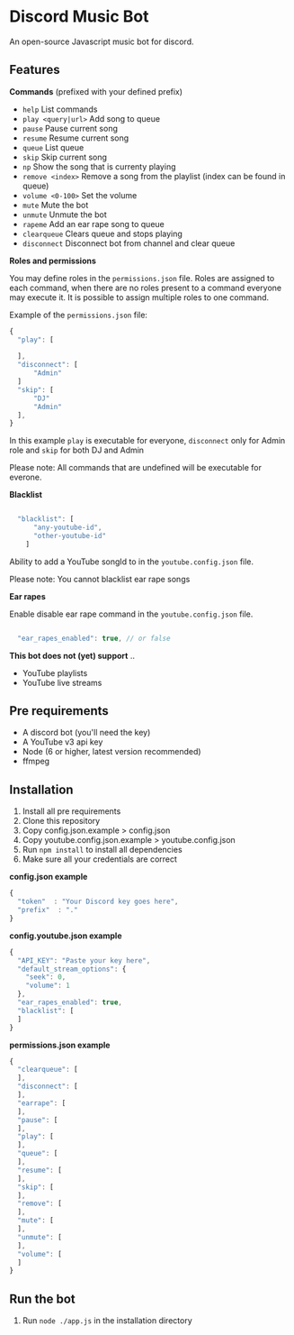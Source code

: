 # Discord Music Bot
An open-source Javascript music bot for discord.

## Features
__Commands__ (prefixed with your defined prefix)
* `help` List commands
* `play <query|url>` Add song to queue
* `pause` Pause current song
* `resume` Resume current song
* `queue` List queue
* `skip` Skip current song
* `np` Show the song that is currenty playing
* `remove <index>` Remove a song from the playlist (index can be found in queue)
* `volume <0-100>` Set the volume
* `mute` Mute the bot
* `unmute` Unmute the bot
* `rapeme` Add an ear rape song to queue
* `clearqueue` Clears queue and stops playing
* `disconnect` Disconnect bot from channel and clear queue

__Roles and permissions__

You may define roles in the `permissions.json` file.
Roles are assigned to each command, when there are no roles present to a command everyone may execute it.
It is possible to assign multiple roles to one command.

Example of the `permissions.json` file:
```javascript
{
  "play": [
      
  ],
  "disconnect": [
      "Admin"
  ]
  "skip": [
      "DJ"
      "Admin"
  ],
}
```
In this example `play` is executable for everyone, 
`disconnect` only for Admin role and
`skip` for both DJ and Admin

Please note: All commands that are undefined will be executable for everone.

__Blacklist__

```javascript

  "blacklist": [
      "any-youtube-id",
      "other-youtube-id"
    ]

```

Ability to add a YouTube songId to in the `youtube.config.json` file.

Please note: You cannot blacklist ear rape songs

__Ear rapes__

Enable disable ear rape command in the `youtube.config.json` file.
```javascript

  "ear_rapes_enabled": true, // or false

```

__This bot does not (yet) support__
..
* YouTube playlists
* YouTube live streams

## Pre requirements

* A discord bot (you'll need the key)
* A YouTube v3 api key
* Node (6 or higher, latest version recommended)
* ffmpeg

## Installation
1. Install all pre requirements
2. Clone this repository
3. Copy config.json.example > config.json
4. Copy youtube.config.json.example > youtube.config.json
5. Run `npm install` to install all dependencies
6. Make sure all your credentials are correct

__config.json example__
```javascript
{
  "token"  : "Your Discord key goes here",
  "prefix"  : "."
}
```

__config.youtube.json example__
```javascript
{
  "API_KEY": "Paste your key here",
  "default_stream_options": {
    "seek": 0,
    "volume": 1
  },
  "ear_rapes_enabled": true,
  "blacklist": [
  ]
}
```

__permissions.json example__
```javascript
{
  "clearqueue": [
  ],
  "disconnect": [
  ],
  "earrape": [
  ],
  "pause": [
  ],
  "play": [
  ],
  "queue": [
  ],
  "resume": [
  ],
  "skip": [
  ],
  "remove": [
  ],
  "mute": [
  ],
  "unmute": [
  ],
  "volume": [
  ]
}
```

## Run the bot
1. Run `node ./app.js` in the installation directory